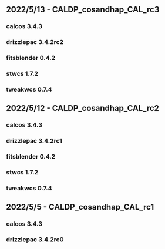 ## 2022/5/13 - CALDP_cosandhap_CAL_rc3
### calcos 3.4.3
### drizzlepac 3.4.2rc2
### fitsblender 0.4.2
### stwcs 1.7.2
### tweakwcs 0.7.4

## 2022/5/12 - CALDP_cosandhap_CAL_rc2
### calcos 3.4.3
### drizzlepac 3.4.2rc1
### fitsblender 0.4.2
### stwcs 1.7.2
### tweakwcs 0.7.4

## 2022/5/5 - CALDP_cosandhap_CAL_rc1
### calcos 3.4.3
### drizzlepac 3.4.2rc0

